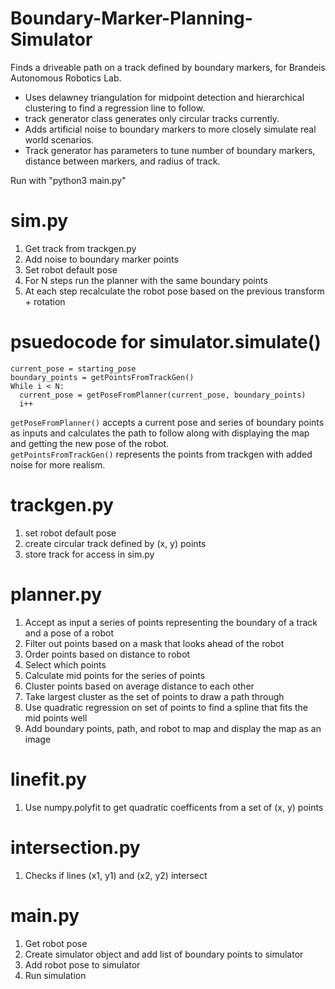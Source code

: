 # Boundary-Marker-Planning-Simulator
Finds a driveable path on a track defined by boundary markers, for Brandeis Autonomous Robotics Lab.

* Uses delawney triangulation for midpoint detection and hierarchical clustering to find a regression line to follow.
* track generator class generates only circular tracks currently.
* Adds artificial noise to boundary markers to more closely simulate real world scenarios.
* Track generator has parameters to tune number of boundary markers, distance between markers, and radius of track.

Run with "python3 main.py"

# sim.py
1. Get track from trackgen.py
2. Add noise to boundary marker points
3. Set robot default pose
4. For N steps run the planner with the same boundary points
5. At each step recalculate the robot pose based on the previous transform + rotation

# psuedocode for simulator.simulate()
```
current_pose = starting_pose
boundary_points = getPointsFromTrackGen()
While i < N:
  current_pose = getPoseFromPlanner(current_pose, boundary_points)
  i++
  ```
```getPoseFromPlanner()``` accepts a current pose and series of boundary points as inputs and calculates the path to follow along with displaying the map and getting the new pose of the robot.  
```getPointsFromTrackGen()``` represents the points from trackgen with added noise for more realism. 

# trackgen.py
1. set robot default pose
2. create circular track defined by (x, y) points
3. store track for access in sim.py

# planner.py
1. Accept as input a series of points representing the boundary of a track and a pose of a robot
2. Filter out points based on a mask that looks ahead of the robot
3. Order points based on distance to robot 
4. Select which points 
5. Calculate mid points for the series of points 
6. Cluster points based on average distance to each other 
7. Take largest cluster as the set of points to draw a path through
8. Use quadratic regression on set of points to find a spline that fits the mid points well
9. Add boundary points, path, and robot to map and display the map as an image

# linefit.py
1. Use numpy.polyfit to get quadratic coefficents from a set of (x, y) points

# intersection.py
1. Checks if lines (x1, y1) and (x2, y2) intersect

# main.py
1. Get robot pose
2. Create simulator object and add list of boundary points to simulator
3. Add robot pose to simulator
4. Run simulation

